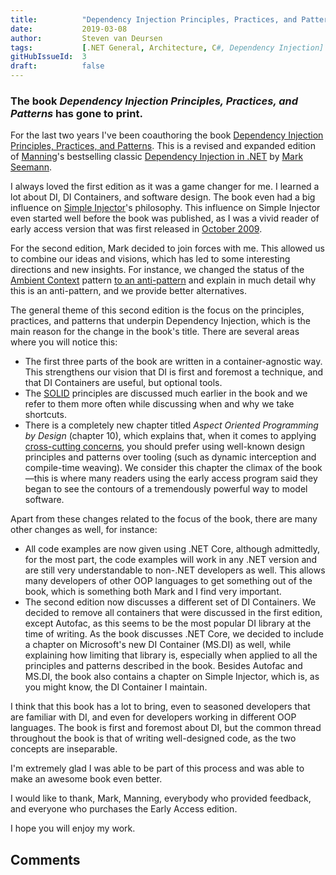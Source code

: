 ```yaml
---
title:			"Dependency Injection Principles, Practices, and Patterns"
date:			2019-03-08
author: 		Steven van Deursen
tags:   		[.NET General, Architecture, C#, Dependency Injection]
gitHubIssueId:	3
draft:			false
---
```


### The book *Dependency Injection Principles, Practices, and Patterns* has gone to print.

<img style="float:right;margin-left:2.5%;border:1px;max-width:50%;" src="/steven/images/book cover small.png" title="Cover of Dependency Injection Principles, Practices, and Patterns" alt="" />

For the last two years I've been coauthoring the book [Dependency Injection Principles, Practices, and Patterns](https://cuttingedge.it/book/). This is a revised and expanded edition of [Manning](https://manning.com)'s bestselling classic [Dependency Injection in .NET](https://manning.com/seemann) by [Mark Seemann](https://blog.ploeh.dk).

I always loved the first edition as it was a game changer for me. I learned a lot about DI, DI Containers, and software design. The book even had a big influence on [Simple Injector](https://simpleinjector.org)'s philosophy. This influence on Simple Injector even started well before the book was published, as I was a vivid reader of early access version that was first released in [October 2009](http://blog.ploeh.dk/2009/10/05/Writingabook/).

For the second edition, Mark decided to join forces with me. This allowed us to combine our ideas and visions, which has led to some interesting directions and new insights. For instance, we changed the status of the [Ambient Context](https://blogs.msdn.microsoft.com/ploeh/2007/07/23/ambient-context/) pattern [to an anti-pattern](https://blog.ploeh.dk/2019/01/21/some-thoughts-on-anti-patterns/) and explain in much detail why this is an anti-pattern, and we provide better alternatives.

The general theme of this second edition is the focus on the principles, practices, and patterns that underpin Dependency Injection, which is the main reason for the change in the book's title. There are several areas where you will notice this:

* The first three parts of the book are written in a container-agnostic way. This strengthens our vision that DI is first and foremost a technique, and that DI Containers are useful, but optional tools.
* The [SOLID](https://en.wikipedia.org/wiki/SOLID) principles are discussed much earlier in the book and we refer to them more often while discussing when and why we take shortcuts.
* There is a completely new chapter titled *Aspect Oriented Programming by Design* (chapter 10), which explains that, when it comes to applying [cross-cutting concerns](https://en.wikipedia.org/wiki/Cross-cutting_concern), you should prefer using well-known design principles and patterns over tooling (such as dynamic interception and compile-time weaving). We consider this chapter the climax of the book—this is where many readers using the early access program said they began to see the contours of a tremendously powerful way to model software.

<img style="float:right;margin-left:2.5%;border:1px;max-width:50%;" src="/steven/images/pile-of-books.png" title="Pile of Dependency Injection Principles, Practices, and Patterns books" alt="" />

Apart from these changes related to the focus of the book, there are many other changes as well, for instance:

* All code examples are now given using .NET Core, although admittedly, for the most part, the code examples will work in any .NET version and are still very understandable to non-.NET developers as well. This allows many developers of other OOP languages to get something out of the book, which is something both Mark and I find very important.
* The second edition now discusses a different set of DI Containers. We decided to remove all containers that were discussed in the first edition, except Autofac, as this seems to be the most popular DI library at the time of writing. As the book discusses .NET Core, we decided to include a chapter on Microsoft's new DI Container (MS.DI) as well, while explaining how limiting that library is, especially when applied to all the principles and patterns described in the book. Besides Autofac and MS.DI, the book also contains a chapter on Simple Injector, which is, as you might know, the DI Container I maintain.

I think that this book has a lot to bring, even to seasoned developers that are familiar with DI, and even for developers working in different OOP languages. The book is first and foremost about DI, but the common thread throughout the book is that of writing well-designed code, as the two concepts are inseparable.

I'm extremely glad I was able to be part of this process and was able to make an awesome book even better.

I would like to thank, Mark, Manning, everybody who provided feedback, and everyone who purchases the Early Access edition.

I hope you will enjoy my work.

## Comments
